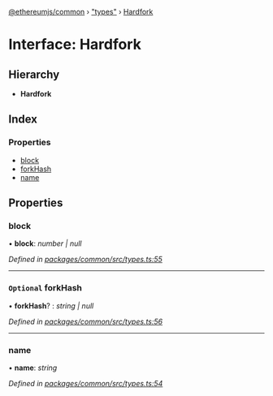 [@ethereumjs/common](../README.md) › ["types"](../modules/_types_.md) › [Hardfork](_types_.hardfork.md)

# Interface: Hardfork

## Hierarchy

* **Hardfork**

## Index

### Properties

* [block](_types_.hardfork.md#block)
* [forkHash](_types_.hardfork.md#optional-forkhash)
* [name](_types_.hardfork.md#name)

## Properties

###  block

• **block**: *number | null*

*Defined in [packages/common/src/types.ts:55](https://github.com/ethereumjs/ethereumjs-vm/blob/master/packages/common/src/types.ts#L55)*

___

### `Optional` forkHash

• **forkHash**? : *string | null*

*Defined in [packages/common/src/types.ts:56](https://github.com/ethereumjs/ethereumjs-vm/blob/master/packages/common/src/types.ts#L56)*

___

###  name

• **name**: *string*

*Defined in [packages/common/src/types.ts:54](https://github.com/ethereumjs/ethereumjs-vm/blob/master/packages/common/src/types.ts#L54)*
